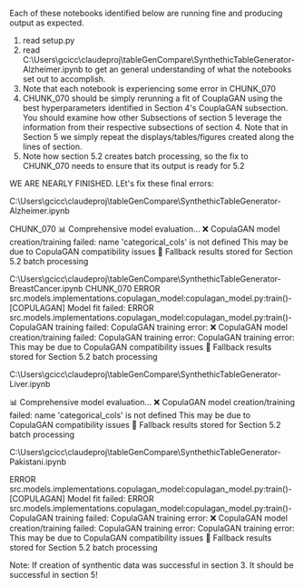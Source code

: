 Each of these notebooks identified below are running fine and producing output as expected.

1. read setup.py
2. read C:\Users\gcicc\claudeproj\tableGenCompare\SynthethicTableGenerator-Alzheimer.ipynb to get an general understanding of what the notebooks set out to accomplish.  
3. Note that each notebook is experiencing some error in CHUNK_070
4. CHUNK_070 should be simply rerunning a fit of CouplaGAN using the best hyperparameters identified in Section 4's CouplaGAN subsection.  You should examine how other Subsections of section 5 leverage the information from their respective subsections of section 4.  Note that in Section 5 we simply repeat the displays/tables/figures created along the lines of section.
5.  Note how section 5.2 creates batch processing, so the fix to CHUNK_070 needs to ensure that its output is ready for 5.2

WE ARE NEARLY FINISHED.  LEt's fix these final errors:


C:\Users\gcicc\claudeproj\tableGenCompare\SynthethicTableGenerator-Alzheimer.ipynb

CHUNK_070
📊 Comprehensive model evaluation...
❌ CopulaGAN model creation/training failed: name 'categorical_cols' is not defined
   This may be due to CopulaGAN compatibility issues
💾 Fallback results stored for Section 5.2 batch processing


C:\Users\gcicc\claudeproj\tableGenCompare\SynthethicTableGenerator-BreastCancer.ipynb
CHUNK_070
ERROR	src.models.implementations.copulagan_model:copulagan_model.py:train()- [COPULAGAN] Model fit failed: 
ERROR	src.models.implementations.copulagan_model:copulagan_model.py:train()- CopulaGAN training failed: CopulaGAN training error: 
❌ CopulaGAN model creation/training failed: CopulaGAN training error: CopulaGAN training error: 
   This may be due to CopulaGAN compatibility issues
💾 Fallback results stored for Section 5.2 batch processing

C:\Users\gcicc\claudeproj\tableGenCompare\SynthethicTableGenerator-Liver.ipynb

📊 Comprehensive model evaluation...
❌ CopulaGAN model creation/training failed: name 'categorical_cols' is not defined
   This may be due to CopulaGAN compatibility issues
💾 Fallback results stored for Section 5.2 batch processing

C:\Users\gcicc\claudeproj\tableGenCompare\SynthethicTableGenerator-Pakistani.ipynb

ERROR	src.models.implementations.copulagan_model:copulagan_model.py:train()- [COPULAGAN] Model fit failed: 
ERROR	src.models.implementations.copulagan_model:copulagan_model.py:train()- CopulaGAN training failed: CopulaGAN training error: 
❌ CopulaGAN model creation/training failed: CopulaGAN training error: CopulaGAN training error: 
   This may be due to CopulaGAN compatibility issues
💾 Fallback results stored for Section 5.2 batch processing


Note: If creation of synthentic data was successful in section 3.  It should be successful in section 5!  


